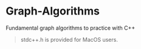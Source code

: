# Graph-Algorithms

Fundamental graph algorithms to practice with C++

> stdc++.h is provided for MacOS users.
